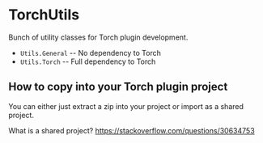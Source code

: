 # TorchUtils

Bunch of utility classes for Torch plugin development.

* `Utils.General` -- No dependency to Torch
* `Utils.Torch` -- Full dependency to Torch

## How to copy into your Torch plugin project

You can either just extract a zip into your project or import as a shared project.

What is a shared project? https://stackoverflow.com/questions/30634753
